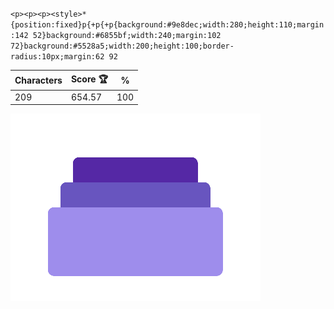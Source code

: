 `<p><p><p><style>*{position:fixed}p{+p{+p{background:#9e8dec;width:280;height:110;margin:142 52}background:#6855bf;width:240;margin:102 72}background:#5528a5;width:200;height:100;border-radius:10px;margin:62 92`

| Characters | Score 🏆 | %   |
| ---------- | -------- | --- |
| 209        | 654.57   | 100 |

![](/2025/Jul2025/26/20250726.png)
